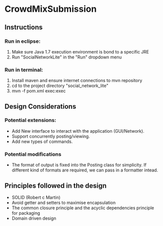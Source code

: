 # CrowdMixSubmission

## Instructions
### Run in eclipse:
1. Make sure Java 1.7 execution environment is bond to a specific JRE
2. Run "SocialNetworkLite" in the "Run" dropdown menu

### Run in terminal:
1. Install maven and ensure internet connections to mvn repository
2. cd to the project directory "social_network_lite"
2. mvn -f pom.xml exec:exec

## Design Considerations
### Potential extensions:
* Add New interface to interact with the application (GUI/Network).
* Support concurrently posting/viewing.
* Add new types of commands.

### Potential modifications
* The format of output is fixed into the Posting class for simplicity. If different kind of formats are required, we can pass in a formatter intead.

## Principles followed in the design
* SOLID (Robert c Martin)
* Avoid getter and setters to maximise encapsulation
* The common closure principle and the acyclic dependencies principle for packaging
* Domain driven design

